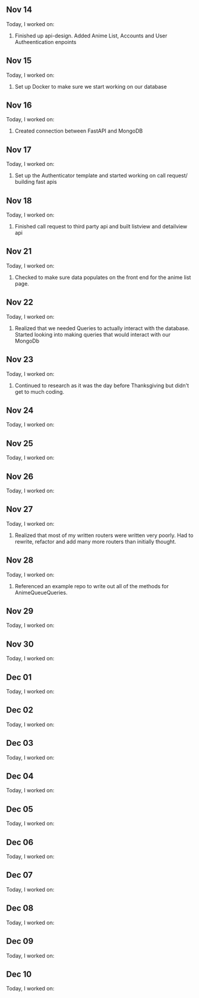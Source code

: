 ## Nov 14

Today, I worked on:

1. Finished up api-design. Added Anime List, Accounts and User Autheentication enpoints 

## Nov 15

Today, I worked on:

1. Set up Docker to make sure we start working on our database

## Nov 16

Today, I worked on:

1. Created connection between FastAPI and MongoDB

## Nov 17

Today, I worked on:

1. Set up the Authenticator template and started working on call request/ building fast apis

## Nov 18

Today, I worked on:

1. Finished call request to third party api and built listview and detailview api

## Nov 21

Today, I worked on:

1. Checked to make sure data populates on the front end for the anime list page.

## Nov 22

Today, I worked on:

1. Realized that we needed Queries to actually interact with the database. Started looking into making queries that would interact with our MongoDb 

## Nov 23

Today, I worked on:

1. Continued to research as it was the day before Thanksgiving but didn't get to much coding.

## Nov 24

Today, I worked on:

## Nov 25

Today, I worked on:

## Nov 26

Today, I worked on:

## Nov 27

Today, I worked on:

1. Realized that most of my written routers were written very poorly. Had to rewrite, refactor and add many more routers than initially thought.

## Nov 28

Today, I worked on:

1. Referenced an example repo to write out all of the methods for AnimeQueueQueries.

## Nov 29

Today, I worked on:

## Nov 30

Today, I worked on:

## Dec 01

Today, I worked on:

## Dec 02

Today, I worked on:

## Dec 03

Today, I worked on:

## Dec 04

Today, I worked on:

## Dec 05

Today, I worked on:

## Dec 06

Today, I worked on:

## Dec 07

Today, I worked on:

## Dec 08

Today, I worked on:

## Dec 09

Today, I worked on:

## Dec 10

Today, I worked on:
